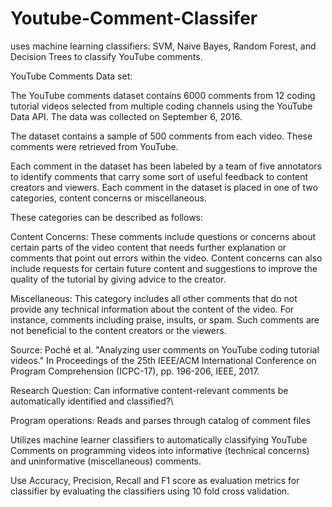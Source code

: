 # Youtube-Comment-Classifer
uses machine learning classifiers: SVM, Naive Bayes, Random Forest, and Decision Trees to classify YouTube comments.


YouTube Comments Data set:

The YouTube comments dataset contains 6000 comments from 12 coding tutorial videos selected from multiple coding channels using the YouTube Data API. The data was collected on September 6, 2016.

The dataset contains a sample of 500 comments from each video. These comments were retrieved from YouTube.

Each comment in the dataset has been labeled by a team of five annotators to identify comments that carry some sort of useful feedback to content creators and viewers. Each comment in the dataset is placed in one of two categories, content concerns or miscellaneous.

These categories can be described as follows:

Content Concerns: 
These comments include questions or concerns about certain parts of the video content that needs further explanation or comments that point out errors within the video. Content concerns can also include requests for certain future content and suggestions to improve the quality of the tutorial by giving advice to the creator.

Miscellaneous: 
This category includes all other comments that do not provide any technical information about the content of the video. For instance, comments including praise, insults, or spam. Such comments are not beneficial to the content creators or the viewers.

Source: Poché et al. "Analyzing user comments on YouTube coding tutorial videos." In Proceedings of the 25th IEEE/ACM International Conference on Program Comprehension (ICPC-17), pp. 196-206, IEEE, 2017.


Research Question: 
Can informative content-relevant comments be automatically identified and classified?\

Program operations: 
Reads and parses through catalog of comment files

Utilizes machine learner classifiers to automatically classifying YouTube Comments on programming videos into informative (technical concerns) and uninformative (miscellaneous) comments. 

Use Accuracy, Precision, Recall and F1 score as evaluation metrics for classifier by evaluating the classifiers using 10 fold cross validation.


